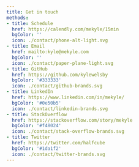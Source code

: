 ```yaml
---
title: Get in touch
methods:
- title: Schedule
  href: https://calendly.com/mekyle/15min
  bgColor: ''
  icon: ./contact/phone-alt-light.svg
- title: Email
  href: mailto:kyle@mekyle.com
  bgColor: ''
  icon: ./contact/paper-plane-light.svg
- title: GitHub
  href: https://github.com/kylewelsby
  bgColor: '#333333'
  icon: ./contact/github-brands.svg
- title: LinkedIn
  href: https://www.linkedin.com/in/mekyle/
  bgColor: '#0e50b5'
  icon: ./contact/linkedin-brands.svg
- title: StackOverflow
  href: https://stackoverflow.com/story/mekyle
  bgColor: '#f48024'
  icon: ./contact/stack-overflow-brands.svg
- title: Twitter
  href: https://twitter.com/halfcube
  bgColor: '#1da1f2'
  icon: ./contact/twitter-brands.svg
---
```

